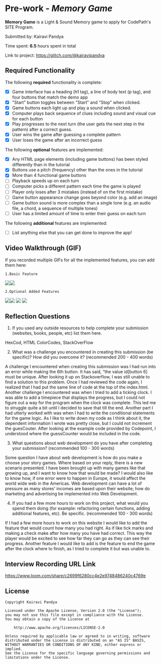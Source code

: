 # Pre-work - *Memory Game*

**Memory Game** is a Light & Sound Memory game to apply for CodePath's SITE Program. 

Submitted by: Kairavi Pandya

Time spent: **6.5** hours spent in total

Link to project: https://glitch.com/@kairavipandya

## Required Functionality

The following **required** functionality is complete:

* [x] Game interface has a heading (h1 tag), a line of body text (p tag), and four buttons that match the demo app
* [x] "Start" button toggles between "Start" and "Stop" when clicked. 
* [x] Game buttons each light up and play a sound when clicked. 
* [x] Computer plays back sequence of clues including sound and visual cue for each button
* [x] Play progresses to the next turn (the user gets the next step in the pattern) after a correct guess. 
* [x] User wins the game after guessing a complete pattern
* [x] User loses the game after an incorrect guess

The following **optional** features are implemented:

* [x] Any HTML page elements (including game buttons) has been styled differently than in the tutorial
* [x] Buttons use a pitch (frequency) other than the ones in the tutorial
* [x] More than 4 functional game buttons
* [ ] Playback speeds up on each turn
* [ ] Computer picks a different pattern each time the game is played
* [ ] Player only loses after 3 mistakes (instead of on the first mistake)
* [ ] Game button appearance change goes beyond color (e.g. add an image)
* [ ] Game button sound is more complex than a single tone (e.g. an audio file, a chord, a sequence of multiple tones)
* [ ] User has a limited amount of time to enter their guess on each turn

The following **additional** features are implemented:

- [ ] List anything else that you can get done to improve the app!

## Video Walkthrough (GIF)

If you recorded multiple GIFs for all the implemented features, you can add them here:

    1.Basic Feature

![](gif1-link-here)![](https://i.imgur.com/yUVVpZ5.gif)

    2.Optional Added Features

![](gif2-link-here)![](https://i.imgur.com/xPsRSLB.gif)
![](gif3-link-here)
![](gif4-link-here)

## Reflection Questions
1. If you used any outside resources to help complete your submission (websites, books, people, etc) list them here. 

HexCod, HTML ColorCodes, StackOverFlow 

2. What was a challenge you encountered in creating this submission (be specific)? How did you overcome it? (recommended 200 - 400 words) 

A challenge I encountered when creating this submission was I had run into an error while making the 6th button. It has said, “the value id[button 6] must be unique. After looking it up on Stackoverflow, I was still unable to find a solution to this problem. Once I had reviewed the code again, I realized that I had put the same line of code at the top of the index.html. Another challenge I encountered was when I tried to add a ticking clock. I was able to add a timepiece that displays the progress, but I could not figure out a way for the program when the clock was complete. This led me to struggle quite a bit until I decided to save that till the end. Another part I had utterly worked with was when I had to write the conditional statements for the game logic. As I like to write down my code as I think about it, the dependent information I wrote was pretty close, but I could not increment the guesCouter. After looking at the example code provided by Codepoint, I understood where the guessCounter would be included in the code. 


3. What questions about web development do you have after completing your submission? (recommended 100 - 300 words) 

Some question I have about web development is how do you make a choose your story games. Where based on your reply, there is a new scenario presented. I have been brought up with many games like that growing up, and I want to know how that would be made? I would also like to know how, if one error were to happen in Europe, it would affect the world wide web in the Americas. Web development can have a lot of pressure as many stores' incomes are based upon their website; how do marketing and advertising be implemented into Web Development. 

4. If you had a few more hours to work on this project, what would you spend them doing (for example: refactoring certain functions, adding additional features, etc). Be specific. (recommended 100 - 300 words) 


If I had a few more hours to work on this website I would like to add the feature that would count how many you had right. As if like tick marks and making a check make after how many you have had correct. This way the player would be excited to see how far they can go as they can see their progress.  Another feature I would like to add is the feature to end the game after the clock where to finish, as I tried to complete it but was unable to. 



## Interview Recording URL Link

https://www.loom.com/share/c2699f6280cc4e2e9748486240c4769e


## License

    Copyright Kairavi Pandya

    Licensed under the Apache License, Version 2.0 (the "License");
    you may not use this file except in compliance with the License.
    You may obtain a copy of the License at

        http://www.apache.org/licenses/LICENSE-2.0

    Unless required by applicable law or agreed to in writing, software
    distributed under the License is distributed on an "AS IS" BASIS,
    WITHOUT WARRANTIES OR CONDITIONS OF ANY KIND, either express or implied.
    See the License for the specific language governing permissions and
    limitations under the License.
